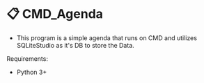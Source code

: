 # :clipboard: CMD_Agenda

* This program is a simple agenda that runs on CMD and utilizes SQLiteStudio as it's DB to store the Data.

Requirements:
* Python 3+
